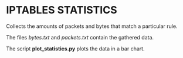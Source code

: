 # IPTABLES STATISTICS

Collects the amounts of packets and bytes that match a particular rule.

The files *bytes.txt* and *packets.txt* contain the gathered data.

The script **plot_statistics.py** plots the data in a bar chart.